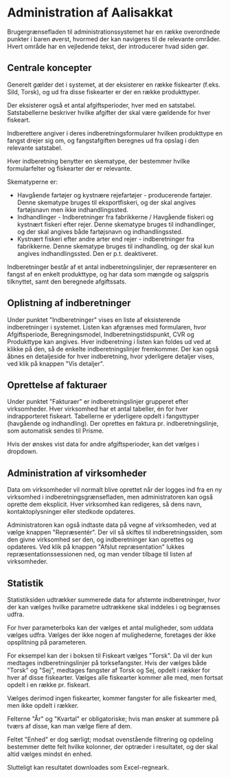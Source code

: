 # Administration af Aalisakkat

Brugergrænsefladen til administrationssystemet har en række overordnede punkter i baren øverst, hvormed der kan navigeres til de relevante områder.
Hvert område har en vejledende tekst, der introducerer hvad siden gør.

## Centrale koncepter

Generelt gælder det i systemet, at der eksisterer en række fiskearter (f.eks. Sild, Torsk), og ud fra disse fiskearter er der en række produkttyper.

Der eksisterer også et antal afgiftsperioder, hver med en satstabel. Satstabellerne beskriver hvilke afgifter der skal være gældende for hver fiskeart.

Indberettere angiver i deres indberetningsformularer hvilken produkttype en fangst drejer sig om, og fangstafgiften beregnes ud fra opslag i den relevante satstabel.

Hver indberetning benytter en skematype, der bestemmer hvilke formularfelter og fiskearter der er relevante.

Skematyperne er:
- Havgående fartøjer og kystnære rejefartøjer - producerende fartøjer. Denne skematype bruges til eksportfiskeri, og der skal angives fartøjsnavn men ikke indhandlingssted.
- Indhandlinger - Indberetninger fra fabrikkerne / Havgående fiskeri og kystnært fiskeri efter rejer. Denne skematype bruges til indhandlinger, og der skal angives både fartøjsnavn og indhandlingssted.
- Kystnært fiskeri efter andre arter end rejer - indberetninger fra fabrikkerne. Denne skematype bruges til indhandling, og der skal kun angives indhandlingssted. Den er p.t. deaktiveret.

Indberetninger består af et antal indberetningslinjer, der repræsenterer en fangst af en enkelt produkttype, og har data som mængde og salgspris tilknyttet, samt den beregnede afgiftssats.


## Oplistning af indberetninger

Under punktet "Indberetninger" vises en liste af eksisterende indberetninger i systemet.
Listen kan afgrænses med formularen, hvor Afgiftsperiode, Beregningsmodel, Indberetningstidspunkt, CVR og Produkttype kan angives.
Hver indberetning i listen kan foldes ud ved at klikke på den, så de enkelte indberetningslinjer fremkommer.
Der kan også åbnes en detaljeside for hver indberetning, hvor yderligere detaljer vises, ved klik på knappen "Vis detaljer".


## Oprettelse af fakturaer

Under punktet "Fakturaer" er indberetningslinjer grupperet efter virksomheder. Hver virksomhed har et antal tabeller, én for hver indrapporteret fiskeart.
Tabellerne er yderligere opdelt i fangsttyper (havgående og indhandling).
Der oprettes en faktura pr. indberetningslinje, som automatisk sendes til Prisme.

Hvis der ønskes vist data for andre afgiftsperioder, kan det vælges i dropdown.


## Administration af virksomheder

Data om virksomheder vil normalt blive oprettet når der logges ind fra en ny virksomhed i indberetningsgrænsefladen, men administratoren kan også oprette dem eksplicit.
Hver virksomhed kan redigeres, så dens navn, kontaktoplysninger eller stedkode opdateres.

Administratoren kan også indtaste data på vegne af virksomheden, ved at vælge knappen "Repræsentér".
Der vil så skiftes til indberetningssiden, som den givne virksomhed ser den, og indberetninger kan oprettes og opdateres.
Ved klik på knappen "Afslut repræsentation" lukkes repræsentationssessionen ned, og man vender tilbage til listen af virksomheder.


## Statistik

Statistiksiden udtrækker summerede data for afstemte indberetninger, hvor der kan vælges hvilke parametre udtrækkene skal inddeles i og begrænses udfra.

For hver parameterboks kan der vælges et antal muligheder, som uddata vælges udfra.
Vælges der ikke nogen af mulighederne, foretages der ikke opsplitning på parameteren.

For eksempel kan der i boksen til Fiskeart vælges "Torsk". Da vil der kun medtages indberetningslinjer på torksefangster.
Hvis der vælges både "Torsk" og "Sej", medtages fangster af Torsk og Sej, opdelt i rækker for hver af disse fiskearter.
Vælges alle fiskearter kommer alle med, men fortsat opdelt i en række pr. fiskeart.

Vælges derimod ingen fiskearter, kommer fangster for alle fiskearter med, men ikke opdelt i rækker.

Felterne "År" og "Kvartal" er obligatoriske; hvis man ønsker at summere på tværs af disse, kan man vælge flere af dem.

Feltet "Enhed" er dog særligt; modsat ovenstående filtrering og opdeling bestemmer dette felt hvilke kolonner, der optræder i resultatet, og der skal altid vælges mindst én enhed.

Slutteligt kan resultatet downloades som Excel-regneark.
